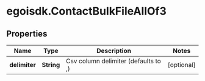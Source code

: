 # egoisdk.ContactBulkFileAllOf3

## Properties

Name | Type | Description | Notes
------------ | ------------- | ------------- | -------------
**delimiter** | **String** | Csv column delimiter (defaults to ,) | [optional] 


